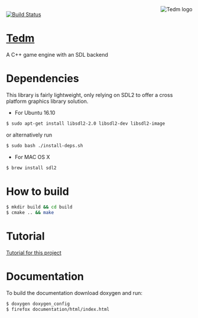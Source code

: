 <a href="https://github.com/DavidWatkins/Tedm">
    <img src="https://cdn.rawgit.com/DavidWatkins/Tedm/274b01b5/resources/Tedm.png" alt="Tedm logo"
         title="Tedm Logo" align="right" />
</a>

[![Build Status](https://travis-ci.org/DavidWatkins/Tedm.svg?branch=master)](https://travis-ci.org/DavidWatkins/Tedm)
# [Tedm](https://github.com/DavidWatkins/Tedm)
A C++ game engine with an SDL backend

# Dependencies
This library is fairly lightweight, only relying on SDL2 to offer a cross platform graphics library solution. 
- For Ubuntu 16.10
```bash
$ sudo apt-get install libsdl2-2.0 libsdl2-dev libsdl2-image
```
or alternatively run 
```bash
$ sudo bash ./install-deps.sh
```
- For MAC OS X
```bash
$ brew install sdl2
```

# How to build
```bash
$ mkdir build && cd build
$ cmake .. && make
```

# Tutorial
[Tutorial for this project](Tutorial.md)

# Documentation
To build the documentation download doxygen and run:
```bash
$ doxygen doxygen_config
$ firefox documentation/html/index.html
```
